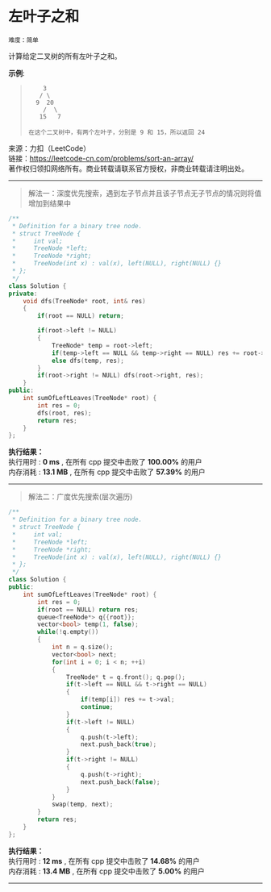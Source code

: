 # 左叶子之和 #  
`难度：简单` 

计算给定二叉树的所有左叶子之和。  

**示例**:  
>```  
>     3  
>    / \  
>   9  20  
>     /  \  
>    15   7  
>  
>在这个二叉树中，有两个左叶子，分别是 9 和 15，所以返回 24  

来源：力扣（LeetCode）  
链接：https://leetcode-cn.com/problems/sort-an-array/  
著作权归领扣网络所有。商业转载请联系官方授权，非商业转载请注明出处。  

---  
>解法一：深度优先搜索，遇到左子节点并且该子节点无子节点的情况则将值增加到结果中  

```C++  
/**
 * Definition for a binary tree node.
 * struct TreeNode {
 *     int val;
 *     TreeNode *left;
 *     TreeNode *right;
 *     TreeNode(int x) : val(x), left(NULL), right(NULL) {}
 * };
 */
class Solution {
private:
    void dfs(TreeNode* root, int& res)
    {
        if(root == NULL) return;

        if(root->left != NULL)
        {
            TreeNode* temp = root->left;
            if(temp->left == NULL && temp->right == NULL) res += root->left->val;
            else dfs(temp, res);
        }
        if(root->right != NULL) dfs(root->right, res);
    }
public:
    int sumOfLeftLeaves(TreeNode* root) {
        int res = 0;
        dfs(root, res);
        return res;
    }
};
```  

**执行结果：**  
执行用时 : **0 ms** , 在所有 cpp 提交中击败了 **100.00%** 的用户  
内存消耗 : **13.1 MB** , 在所有 cpp 提交中击败了 **57.39%** 的用户  

---  
>解法二：广度优先搜索(层次遍历)  

```C++  
/**
 * Definition for a binary tree node.
 * struct TreeNode {
 *     int val;
 *     TreeNode *left;
 *     TreeNode *right;
 *     TreeNode(int x) : val(x), left(NULL), right(NULL) {}
 * };
 */
class Solution {
public:
    int sumOfLeftLeaves(TreeNode* root) {
        int res = 0;
        if(root == NULL) return res;
        queue<TreeNode*> q{{root}};
        vector<bool> temp(1, false);
        while(!q.empty())
        {
            int n = q.size();
            vector<bool> next;
            for(int i = 0; i < n; ++i)
            {
                TreeNode* t = q.front(); q.pop();
                if(t->left == NULL && t->right == NULL)
                {
                    if(temp[i]) res += t->val;
                    continue;
                }
                if(t->left != NULL)
                {
                    q.push(t->left);
                    next.push_back(true);
                }
                if(t->right != NULL)
                {
                    q.push(t->right);
                    next.push_back(false);
                }
            }
            swap(temp, next);
        }
        return res;
    }
};
```  

**执行结果：**  
执行用时 : **12 ms** , 在所有 cpp 提交中击败了 **14.68%** 的用户  
内存消耗 : **13.4 MB** , 在所有 cpp 提交中击败了 **5.00%** 的用户  

---  